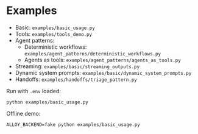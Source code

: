 # Examples

- Basic: `examples/basic_usage.py`
- Tools: `examples/tools_demo.py`
- Agent patterns:
  - Deterministic workflows: `examples/agent_patterns/deterministic_workflows.py`
  - Agents as tools: `examples/agent_patterns/agents_as_tools.py`
- Streaming: `examples/basic/streaming_outputs.py`
- Dynamic system prompts: `examples/basic/dynamic_system_prompts.py`
- Handoffs: `examples/handoffs/triage_pattern.py`

Run with `.env` loaded:

```
python examples/basic_usage.py
```

Offline demo:

```
ALLOY_BACKEND=fake python examples/basic_usage.py
```
